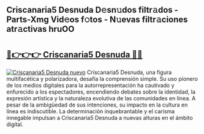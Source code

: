 ## Criscanaria5 Desnuda D𝚎sn𝚞dos filtr𝚊dos - Parts-Xmg Vid𝚎os f𝚘tos - N𝚞evas filtr𝚊ciones atr𝚊ctivas hruOO

# <h2><a href="http://mb1104l.tromn.icu/?c=Criscanaria5+Desnuda">🔗👉👉👉 Criscanaria5 Desnuda 🔗🔗</a></h2>

[![Criscanaria5 Desnuda nuevo](https://i.imgur.com/pEAQMta.gif)](http://mb1104l.tromn.icu/?c=Criscanaria5+Desnuda)
Criscanaria5 Desnuda, una figura multifacética y polarizadora, desafía la comprensión simple. Su uso pionero de los medios digitales para la autorrepresentación ha cautivado y enfurecido a los espectadores, encendiendo debates sobre la identidad, la expresión artística y la naturaleza evolutiva de las comunidades en línea. A pesar de la ambigüedad de sus intenciones, su impacto en la cultura en línea es indiscutible. La determinación inquebrantable y el carisma innegable impulsan a Criscanaria5 Desnuda a nuevas alturas en el ámbito digital.

